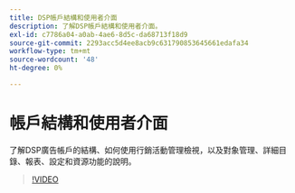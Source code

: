 ```yaml
---
title: DSP帳戶結構和使用者介面
description: 了解DSP帳戶結構和使用者介面。
exl-id: c7786a04-a0ab-4ae6-8d5c-da68713f18d9
source-git-commit: 2293acc5d4ee8acb9c631790853645661edafa34
workflow-type: tm+mt
source-wordcount: '48'
ht-degree: 0%

---
```


# 帳戶結構和使用者介面

了解DSP廣告帳戶的結構、如何使用行銷活動管理檢視，以及對象管理、詳細目錄、報表、設定和資源功能的說明。

>[!VIDEO](https://video.tv.adobe.com/v/339206)
